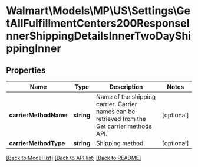 # Walmart\Models\MP\US\Settings\GetAllFulfillmentCenters200ResponseInnerShippingDetailsInnerTwoDayShippingInner

## Properties

Name | Type | Description | Notes
------------ | ------------- | ------------- | -------------
**carrierMethodName** | **string** | Name of the shipping carrier. Carrier names can be retrieved from the Get carrier methods API. | [optional]
**carrierMethodType** | **string** | Shipping method. | [optional]


[[Back to Model list]](./) [[Back to API list]](../../../../../README.md#supported-apis) [[Back to README]](../../../../../README.md)
